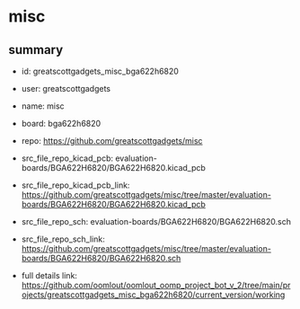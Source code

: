 # misc
 
## summary 
* id: greatscottgadgets_misc_bga622h6820
* user: greatscottgadgets
* name: misc
* board: bga622h6820
* repo: https://github.com/greatscottgadgets/misc
* src_file_repo_kicad_pcb: evaluation-boards/BGA622H6820/BGA622H6820.kicad_pcb
* src_file_repo_kicad_pcb_link: https://github.com/greatscottgadgets/misc/tree/master/evaluation-boards/BGA622H6820/BGA622H6820.kicad_pcb


* src_file_repo_sch: evaluation-boards/BGA622H6820/BGA622H6820.sch
* src_file_repo_sch_link: https://github.com/greatscottgadgets/misc/tree/master/evaluation-boards/BGA622H6820/BGA622H6820.sch
* full details link: https://github.com/oomlout/oomlout_oomp_project_bot_v_2/tree/main/projects/greatscottgadgets_misc_bga622h6820/current_version/working  








